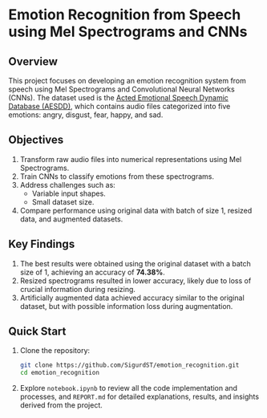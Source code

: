 # Emotion Recognition from Speech using Mel Spectrograms and CNNs


## Overview

This project focuses on developing an emotion recognition system from speech using Mel Spectrograms and Convolutional Neural Networks (CNNs). The dataset used is the [Acted Emotional Speech Dynamic Database (AESDD)](https://dagshub.com/kingabzpro/Acted-Emotional-Speech-Dynamic-Database), which contains audio files categorized into five emotions: angry, disgust, fear, happy, and sad.

## Objectives

1. Transform raw audio files into numerical representations using Mel Spectrograms.
2. Train CNNs to classify emotions from these spectrograms.
3. Address challenges such as:
   - Variable input shapes.
   - Small dataset size.
4. Compare performance using original data with batch of size 1, resized data, and augmented datasets.

## Key Findings

1. The best results were obtained using the original dataset with a batch size of 1, achieving an accuracy of **74.38%**.
2. Resized spectrograms resulted in lower accuracy, likely due to loss of crucial information during resizing.
3. Artificially augmented data achieved accuracy similar to the original dataset, but with possible information loss during augmentation.

## Quick Start

1. Clone the repository:  
   ```bash
   git clone https://github.com/SigurdST/emotion_recognition.git
   cd emotion_recognition
   ```

2. Explore `notebook.ipynb` to review all the code implementation and processes, and `REPORT.md` for detailed explanations, results, and insights derived from the project.